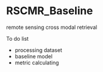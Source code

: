 # RSCMR_Baseline
remote sensing cross modal retrieval

To do list

* processing dataset
*  baseline model
* metric calculating
